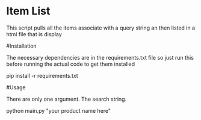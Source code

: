 # Item List

This script pulls all the items associate with a query string an then listed in a html file that is display

#Installation

The necessary dependencies are in the requirements.txt file so just run this before running the actual code to get them installed

pip install -r requirements.txt

#Usage

There are only one argument. The search string.

python main.py "your product name here"
